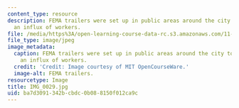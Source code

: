 ```yaml
---
content_type: resource
description: FEMA trailers were set up in public areas around the city to accommodate
  an influx of workers.
file: /media/https%3A/open-learning-course-data-rc.s3.amazonaws.com/11-945-katrina-practicum-spring-2006/ba7d3091342bcbdc0b088150f012ca9c_IMG_0029.jpg
file_type: image/jpeg
image_metadata:
  caption: FEMA trailers were set up in public areas around the city to accommodate
    an influx of workers.
  credit: 'Credit: Image courtesy of MIT OpenCourseWare.'
  image-alt: FEMA trailers.
resourcetype: Image
title: IMG_0029.jpg
uid: ba7d3091-342b-cbdc-0b08-8150f012ca9c
---
```

